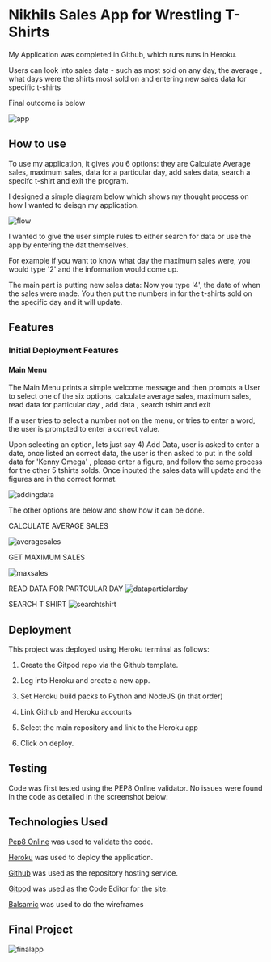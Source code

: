 # Nikhils Sales App for Wrestling T-Shirts 

My Application was completed in Github, which runs runs in Heroku.

Users can look into sales data - such as most sold on any day, the average , what days were the shirts most sold on and entering new sales data for specific t-shirts

Final outcome is below

![app](assets/images/app.png)


## How to use

To use my application, it gives you 6 options: they are Calculate Average sales, maximum sales, data for a particular day, add sales data, search a specifc t-shirt and exit the program.

I designed a simple diagram below which shows my thought process on how I wanted to deisgn my application. 

![flow](assets/images/flowdiagram.png)

I wanted to give the user simple rules to either search for data or use the app by entering the dat themselves.

For example if you want to know what day the maximum sales were, you would type '2' and the information would come up.

The main part is putting new sales data: Now you type '4', the date of when the sales were made. You then put the numbers in for the t-shirts sold on the specific day and it will update.



## Features

### Initial Deployment Features

#### Main Menu

The Main Menu prints a simple welcome message and then prompts a User to select one of the six options, calculate average sales, maximum sales, read data for particular day , add data , search tshirt and exit

If a user tries to select a number not on the menu, or tries to enter a word, the user is prompted to enter a correct value.

Upon selecting an option, lets just say 4) Add Data, user is asked to enter a date, once listed an correct data, the user is then asked to put in the sold data for 'Kenny Omega' , please enter a figure, and follow the same process for the other 5 tshirts solds. Once inputed the sales data will update and the figures are in the correct format.

![addingdata](assets/images/addingdata.png)

The other options are below and show how it can be done.

CALCULATE AVERAGE SALES

![averagesales](assets/images/averagesales.png)

GET MAXIMUM SALES

![maxsales](assets/images/maxsales.png)

READ DATA FOR PARTCULAR DAY
![dataparticlarday](assets/images/dataparticularday.png)


SEARCH T SHIRT
![searchtshirt](assets/images/tshirtsales.png)


## Deployment

This project was deployed using  Heroku terminal as follows:

1. Create the Gitpod repo via the Github template.

2. Log into Heroku and create a new app.

3. Set Heroku build packs to Python and NodeJS (in that order)

4. Link Github and Heroku accounts

5. Select the main repository and link to the Heroku app

6. Click on deploy.

## Testing

Code was first tested using the PEP8 Online validator. No issues were found in the code as detailed in the screenshot below:

## Technologies Used

[Pep8 Online](http://pep8online.com/) was used to validate the code.

[Heroku](https://www.heroku.com) was used to deploy the application.

[Github](https://github.com/nikhilkalhan92) was used as the repository hosting service.

[Gitpod](https://www.gitpod.io/) was used as the Code Editor for the site.

[Balsamic](https://balsamiq.com/) was used to do the wireframes

## Final Project

![finalapp](assets/images/finalproduct.png)

